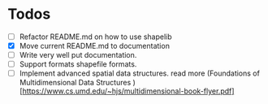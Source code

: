 # Todos
- [ ] Refactor README.md on how to use shapelib  
- [x] Move current README.md to documentation  
- [ ] Write very well put documentation.
- [ ] Support formats shapefile formats.
- [ ] Implement advanced spatial data structures. read more (Foundations of Multidimensional Data Structures )[https://www.cs.umd.edu/~hjs/multidimensional-book-flyer.pdf]
